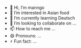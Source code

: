 - 👋 Hi, I’m manngo
- 👀 I’m interested in Asian food
- 🌱 I’m currently learning Deutsch
- 💞️ I’m looking to collaborate on ...
- 📫 How to reach me ...
- 😄 Pronouns: ...
- ⚡ Fun fact: ...

<!---
manngormtn/manngormtn is a ✨ special ✨ repository because its `README.md` (this file) appears on your GitHub profile.
You can click the Preview link to take a look at your changes.
--->
